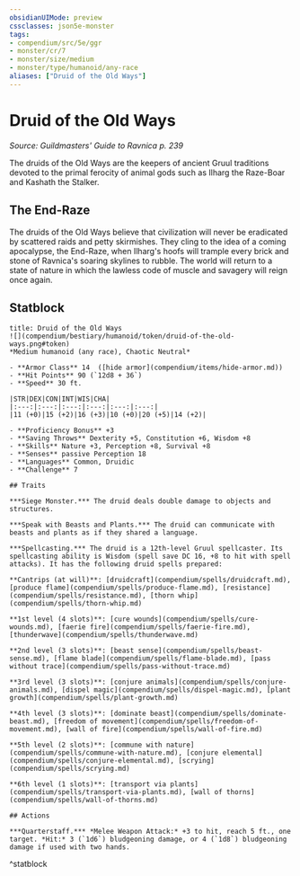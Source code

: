 ```yaml
---
obsidianUIMode: preview
cssclasses: json5e-monster
tags:
- compendium/src/5e/ggr
- monster/cr/7
- monster/size/medium
- monster/type/humanoid/any-race
aliases: ["Druid of the Old Ways"]
---
```

# Druid of the Old Ways
*Source: Guildmasters' Guide to Ravnica p. 239*  

The druids of the Old Ways are the keepers of ancient Gruul traditions devoted to the primal ferocity of animal gods such as Ilharg the Raze-Boar and Kashath the Stalker.

## The End-Raze

The druids of the Old Ways believe that civilization will never be eradicated by scattered raids and petty skirmishes. They cling to the idea of a coming apocalypse, the End-Raze, when Ilharg's hoofs will trample every brick and stone of Ravnica's soaring skylines to rubble. The world will return to a state of nature in which the lawless code of muscle and savagery will reign once again.

## Statblock

```ad-statblock
title: Druid of the Old Ways
![](compendium/bestiary/humanoid/token/druid-of-the-old-ways.png#token)
*Medium humanoid (any race), Chaotic Neutral*

- **Armor Class** 14  ([hide armor](compendium/items/hide-armor.md))
- **Hit Points** 90 (`12d8 + 36`)
- **Speed** 30 ft.

|STR|DEX|CON|INT|WIS|CHA|
|:---:|:---:|:---:|:---:|:---:|:---:|
|11 (+0)|15 (+2)|16 (+3)|10 (+0)|20 (+5)|14 (+2)|

- **Proficiency Bonus** +3
- **Saving Throws** Dexterity +5, Constitution +6, Wisdom +8
- **Skills** Nature +3, Perception +8, Survival +8
- **Senses** passive Perception 18
- **Languages** Common, Druidic
- **Challenge** 7

## Traits

***Siege Monster.*** The druid deals double damage to objects and structures.

***Speak with Beasts and Plants.*** The druid can communicate with beasts and plants as if they shared a language.

***Spellcasting.*** The druid is a 12th-level Gruul spellcaster. Its spellcasting ability is Wisdom (spell save DC 16, +8 to hit with spell attacks). It has the following druid spells prepared:

**Cantrips (at will)**: [druidcraft](compendium/spells/druidcraft.md), [produce flame](compendium/spells/produce-flame.md), [resistance](compendium/spells/resistance.md), [thorn whip](compendium/spells/thorn-whip.md)

**1st level (4 slots)**: [cure wounds](compendium/spells/cure-wounds.md), [faerie fire](compendium/spells/faerie-fire.md), [thunderwave](compendium/spells/thunderwave.md)

**2nd level (3 slots)**: [beast sense](compendium/spells/beast-sense.md), [flame blade](compendium/spells/flame-blade.md), [pass without trace](compendium/spells/pass-without-trace.md)

**3rd level (3 slots)**: [conjure animals](compendium/spells/conjure-animals.md), [dispel magic](compendium/spells/dispel-magic.md), [plant growth](compendium/spells/plant-growth.md)

**4th level (3 slots)**: [dominate beast](compendium/spells/dominate-beast.md), [freedom of movement](compendium/spells/freedom-of-movement.md), [wall of fire](compendium/spells/wall-of-fire.md)

**5th level (2 slots)**: [commune with nature](compendium/spells/commune-with-nature.md), [conjure elemental](compendium/spells/conjure-elemental.md), [scrying](compendium/spells/scrying.md)

**6th level (1 slots)**: [transport via plants](compendium/spells/transport-via-plants.md), [wall of thorns](compendium/spells/wall-of-thorns.md)

## Actions

***Quarterstaff.*** *Melee Weapon Attack:* +3 to hit, reach 5 ft., one target. *Hit:* 3 (`1d6`) bludgeoning damage, or 4 (`1d8`) bludgeoning damage if used with two hands.
```
^statblock